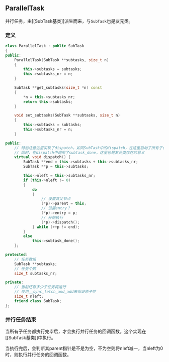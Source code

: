 ## ParallelTask

并行任务，由[[SubTask基类]]派生而来，与`SubTask`也是友元类。

### 定义

~~~c++
class ParallelTask : public SubTask
{
public:
	ParallelTask(SubTask **subtasks, size_t n)
	{
		this->subtasks = subtasks;
		this->subtasks_nr = n;
	}

	SubTask **get_subtasks(size_t *n) const
	{
		*n = this->subtasks_nr;
		return this->subtasks;
	}

	void set_subtasks(SubTask **subtasks, size_t n)
	{
		this->subtasks = subtasks;
		this->subtasks_nr = n;
	}

public:
	// 特别注意这里实现了dispatch，如同SubTask中的dispatch，在这里启动了所有子任务
	// 同时，在dispatch中调用了subtask_done，这里也是友元类存在的意义
	virtual void dispatch() {
		SubTask **end = this->subtasks + this->subtasks_nr;
		SubTask **p = this->subtasks;

		this->nleft = this->subtasks_nr;
		if (this->nleft != 0)
		{
			do
			{
				// 设置其父节点
				(*p)->parent = this;
				// 设置entry？
				(*p)->entry = p;
				// 开始执行
				(*p)->dispatch();
			} while (++p != end);
		}
		else
			this->subtask_done();
	};

protected:
	// 任务数组
	SubTask **subtasks;
	// 任务个数
	size_t subtasks_nr;

private:	
	// 当前还有多少子任务再运行
	// 使用__sync_fetch_and_add来保证原子性
	size_t nleft;
	friend class SubTask;
};
~~~

### 并行任务结束

当所有子任务都执行完毕后，才会执行并行任务的回调函数。这个实现在[[SubTask基类]]中执行。

当执行完后，会判断其parent指针是不是为空，不为空则将nleft减一，当nleft为0时，则执行并行任务的回调函数。


